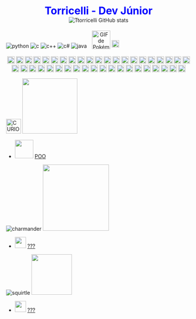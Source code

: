<div align="center">
  <h1 style="color: blue; margin-bottom: 0;">Torricelli - Dev Júnior</h1>
</div>

<div align="center">
  <img src="https://github-readme-stats.vercel.app/api?username=Ttorricelli&show_icons=true&theme=radical" alt="Ttorricelli GitHub stats">
</div>

<div align="center" style="display: inline-block; margin-top: 20px;">
  <!-- Shields de linguagens -->
  <img align="center" alt="python" src="https://img.shields.io/badge/Python-14354C?style=for-the-badge&logo=python&logoColor=white" />
  <img align="center" alt="c" src="https://img.shields.io/badge/C-00599C?style=for-the-badge&logo=c&logoColor=white" />
  <img align="center" alt="c++" src="https://img.shields.io/badge/C%2B%2B-00599C?style=for-the-badge&logo=c%2B%2B&logoColor=white" />
  <img align="center" alt="c#" src="https://img.shields.io/badge/C%23-239120?style=for-the-badge&logo=c-sharp&logoColor=white" />
  <img align="center" alt="java" src="https://img.shields.io/badge/Java-ED8B00?style=for-the-badge&logo=openjdk&logoColor=white" />
  <img src="https://i.pinimg.com/originals/fe/61/dc/fe61dc2b7ef08a538b906eced7fa5cb5.gif" alt="GIF de Pokémon" width="50" style="vertical-align: bottom; margin-left: 10px;">

  

</div>
<img src="https://github.com/user-attachments/assets/0aa31b53-1d5c-4c60-9b5a-3b6e69bddd61" alt="Pokémon Pixel Art" width="20"/>


<p align="center" style="margin-top: 20px;">
  <!-- Ícones de Pokémon -->
  <img src="https://i.pinimg.com/originals/32/eb/23/32eb230b326ee3c76e64f619a06f6ebb.png" alt="Pokémon Pixel Art" width="20"/>
  <img src="https://i.pinimg.com/originals/32/eb/23/32eb230b326ee3c76e64f619a06f6ebb.png" alt="Pokémon Pixel Art" width="20"/>
  <img src="https://i.pinimg.com/originals/32/eb/23/32eb230b326ee3c76e64f619a06f6ebb.png" alt="Pokémon Pixel Art" width="20"/>
    <img src="https://i.pinimg.com/originals/32/eb/23/32eb230b326ee3c76e64f619a06f6ebb.png" alt="Pokémon Pixel Art" width="20"/>
  <img src="https://i.pinimg.com/originals/32/eb/23/32eb230b326ee3c76e64f619a06f6ebb.png" alt="Pokémon Pixel Art" width="20"/>
  <img src="https://i.pinimg.com/originals/32/eb/23/32eb230b326ee3c76e64f619a06f6ebb.png" alt="Pokémon Pixel Art" width="20"/>
    <img src="https://i.pinimg.com/originals/32/eb/23/32eb230b326ee3c76e64f619a06f6ebb.png" alt="Pokémon Pixel Art" width="20"/>
  <img src="https://i.pinimg.com/originals/32/eb/23/32eb230b326ee3c76e64f619a06f6ebb.png" alt="Pokémon Pixel Art" width="20"/>
  <img src="https://i.pinimg.com/originals/32/eb/23/32eb230b326ee3c76e64f619a06f6ebb.png" alt="Pokémon Pixel Art" width="20"/>
    <img src="https://i.pinimg.com/originals/32/eb/23/32eb230b326ee3c76e64f619a06f6ebb.png" alt="Pokémon Pixel Art" width="20"/>
  <img src="https://i.pinimg.com/originals/32/eb/23/32eb230b326ee3c76e64f619a06f6ebb.png" alt="Pokémon Pixel Art" width="20"/>
  <img src="https://i.pinimg.com/originals/32/eb/23/32eb230b326ee3c76e64f619a06f6ebb.png" alt="Pokémon Pixel Art" width="20"/>
    <img src="https://i.pinimg.com/originals/32/eb/23/32eb230b326ee3c76e64f619a06f6ebb.png" alt="Pokémon Pixel Art" width="20"/>
  <img src="https://i.pinimg.com/originals/32/eb/23/32eb230b326ee3c76e64f619a06f6ebb.png" alt="Pokémon Pixel Art" width="20"/>
  <img src="https://i.pinimg.com/originals/32/eb/23/32eb230b326ee3c76e64f619a06f6ebb.png" alt="Pokémon Pixel Art" width="20"/>
    <img src="https://i.pinimg.com/originals/32/eb/23/32eb230b326ee3c76e64f619a06f6ebb.png" alt="Pokémon Pixel Art" width="20"/>
  <img src="https://i.pinimg.com/originals/32/eb/23/32eb230b326ee3c76e64f619a06f6ebb.png" alt="Pokémon Pixel Art" width="20"/>
  <img src="https://i.pinimg.com/originals/32/eb/23/32eb230b326ee3c76e64f619a06f6ebb.png" alt="Pokémon Pixel Art" width="20"/>
    <img src="https://i.pinimg.com/originals/32/eb/23/32eb230b326ee3c76e64f619a06f6ebb.png" alt="Pokémon Pixel Art" width="20"/>
  <img src="https://i.pinimg.com/originals/32/eb/23/32eb230b326ee3c76e64f619a06f6ebb.png" alt="Pokémon Pixel Art" width="20"/>
  <img src="https://i.pinimg.com/originals/32/eb/23/32eb230b326ee3c76e64f619a06f6ebb.png" alt="Pokémon Pixel Art" width="20"/>
    <img src="https://i.pinimg.com/originals/32/eb/23/32eb230b326ee3c76e64f619a06f6ebb.png" alt="Pokémon Pixel Art" width="20"/>
  <img src="https://i.pinimg.com/originals/32/eb/23/32eb230b326ee3c76e64f619a06f6ebb.png" alt="Pokémon Pixel Art" width="20"/>
  <img src="https://i.pinimg.com/originals/32/eb/23/32eb230b326ee3c76e64f619a06f6ebb.png" alt="Pokémon Pixel Art" width="20"/>
    <img src="https://i.pinimg.com/originals/32/eb/23/32eb230b326ee3c76e64f619a06f6ebb.png" alt="Pokémon Pixel Art" width="20"/>
  <img src="https://i.pinimg.com/originals/32/eb/23/32eb230b326ee3c76e64f619a06f6ebb.png" alt="Pokémon Pixel Art" width="20"/>
  <img src="https://i.pinimg.com/originals/32/eb/23/32eb230b326ee3c76e64f619a06f6ebb.png" alt="Pokémon Pixel Art" width="20"/>
    <img src="https://i.pinimg.com/originals/32/eb/23/32eb230b326ee3c76e64f619a06f6ebb.png" alt="Pokémon Pixel Art" width="20"/>
  <img src="https://i.pinimg.com/originals/32/eb/23/32eb230b326ee3c76e64f619a06f6ebb.png" alt="Pokémon Pixel Art" width="20"/>
  <img src="https://i.pinimg.com/originals/32/eb/23/32eb230b326ee3c76e64f619a06f6ebb.png" alt="Pokémon Pixel Art" width="20"/>
    <img src="https://i.pinimg.com/originals/32/eb/23/32eb230b326ee3c76e64f619a06f6ebb.png" alt="Pokémon Pixel Art" width="20"/>
  <img src="https://i.pinimg.com/originals/32/eb/23/32eb230b326ee3c76e64f619a06f6ebb.png" alt="Pokémon Pixel Art" width="20"/>
  <img src="https://i.pinimg.com/originals/32/eb/23/32eb230b326ee3c76e64f619a06f6ebb.png" alt="Pokémon Pixel Art" width="20"/>
    <img src="https://i.pinimg.com/originals/32/eb/23/32eb230b326ee3c76e64f619a06f6ebb.png" alt="Pokémon Pixel Art" width="20"/>
  <img src="https://i.pinimg.com/originals/32/eb/23/32eb230b326ee3c76e64f619a06f6ebb.png" alt="Pokémon Pixel Art" width="20"/>
  <img src="https://i.pinimg.com/originals/32/eb/23/32eb230b326ee3c76e64f619a06f6ebb.png" alt="Pokémon Pixel Art" width="20"/>
    <img src="https://i.pinimg.com/originals/32/eb/23/32eb230b326ee3c76e64f619a06f6ebb.png" alt="Pokémon Pixel Art" width="20"/>
  <img src="https://i.pinimg.com/originals/32/eb/23/32eb230b326ee3c76e64f619a06f6ebb.png" alt="Pokémon Pixel Art" width="20"/>
  <img src="https://i.pinimg.com/originals/32/eb/23/32eb230b326ee3c76e64f619a06f6ebb.png" alt="Pokémon Pixel Art" width="20"/>
    <img src="https://i.pinimg.com/originals/32/eb/23/32eb230b326ee3c76e64f619a06f6ebb.png" alt="Pokémon Pixel Art" width="20"/>
  <img src="https://i.pinimg.com/originals/32/eb/23/32eb230b326ee3c76e64f619a06f6ebb.png" alt="Pokémon Pixel Art" width="20"/>
  
</p>

<img src="https://github.com/user-attachments/assets/2b71f6f0-359b-4546-ba65-26c705c8b8a1" alt="CURIOSIDADES" width="40">  <img src="https://github.com/user-attachments/assets/c93c9397-9dae-4495-ac25-bed19a62a95f" width="150">  
- <img src="https://github.com/user-attachments/assets/00af5d03-98ea-4fff-8d5a-ad3c1c8f2e5c" width="50"> [POO](https://github.com/Ttorricelli/POO)

  
![charmander](https://github.com/user-attachments/assets/2d260da5-3bcc-4934-87ef-403599e1d843) <img src="https://github.com/user-attachments/assets/5201fc2a-887e-4841-a2c2-e08ebffd3cb6" width="180">

 
 - <img src="https://github.com/user-attachments/assets/e5770240-5838-40e2-af02-6edd1478f3a7" width="30"> [???](https://github.com/Ttorricelli/POO)

  
![squirtle](https://github.com/user-attachments/assets/826e186e-4950-4a43-955c-35a45c9d40d1)  <img src="https://github.com/user-attachments/assets/de571d44-2958-41e1-b45b-b78c923d0dec" width="110">

- <img src="https://github.com/user-attachments/assets/6f627c9d-c2e4-4a03-9767-832c4f7c9645" width="30"> [???](https://github.com/Ttorricelli/POO)


